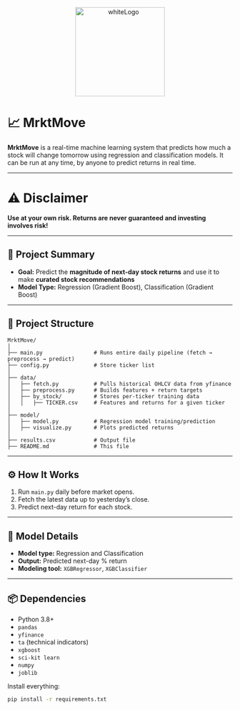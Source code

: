 <p align="center">
  <img src="https://github.com/user-attachments/assets/9856e2be-279a-4340-b34e-27f61da4450f" alt="whiteLogo" width="200"/>
</p>

# 📈 MrktMove

**MrktMove** is a real-time machine learning system that predicts how much a stock will change tomorrow using regression and classification models. It can be run at any time, by anyone to predict returns in real time. 

---

# ⚠️ Disclaimer

**Use at your own risk. Returns are never guaranteed and investing involves risk!**

---

## 🧠 Project Summary

- **Goal:** Predict the **magnitude of next-day stock returns** and use it to make **curated stock recommendations**
- **Model Type:** Regression (Gradient Boost), Classification (Gradient Boost)

---

## 🧱 Project Structure

```
MrktMove/
│
├── main.py                # Runs entire daily pipeline (fetch → preprocess → predict)
├── config.py              # Store ticker list
│
├── data/
│   ├── fetch.py           # Pulls historical OHLCV data from yfinance
│   ├── preprocess.py      # Builds features + return targets
│   ├── by_stock/          # Stores per-ticker training data
│   │   ├── TICKER.csv     # Features and returns for a given ticker
│
├── model/
│   ├── model.py           # Regression model training/prediction
│   ├── visualize.py       # Plots predicted returns
│
├── results.csv            # Output file
├── README.md              # This file
```

---

## ⚙️ How It Works

1. Run `main.py` daily before market opens.
2. Fetch the latest data up to yesterday’s close.
3. Predict next-day return for each stock.

---

## 🧠 Model Details

- **Model type:** Regression and Classification
- **Output:** Predicted next-day % return  
- **Modeling tool:** `XGBRegressor`, `XGBClassifier`

---

## 📦 Dependencies

- Python 3.8+
- `pandas`
- `yfinance`
- `ta` (technical indicators)
- `xgboost`
- `sci-kit learn`
- `numpy`
- `joblib`

Install everything:
```bash
pip install -r requirements.txt

